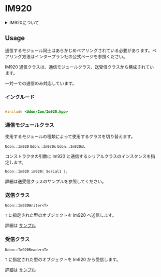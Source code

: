 # IM920

<details>
<summary> IM920について </summary>

920MHz 帯 インタープラン社製無線モジュール

### 特徴

無線通信

UART で IM920 モジュールとデータのやり取りを行います。

免許や申請手続き不要。電波法関係はモジュール内部で自動的に制御されます。

### 通信イメージ

```mermaid
flowchart LR

    subgraph 送信者
    送信マイコン[マイコン] --UART--> 送信Im920[IM920]
    end

    送信Im920[IM920] -.920MHz.->  受信Im920[IM920]

    subgraph 受信者
    受信Im920[IM920] --UART--> 受信マイコン[マイコン]
    end

```

### 公式ページ

[IM920](https://www.interplan.co.jp/solution/wireless/im920/)
[IM920s](https://www.interplan.co.jp/solution/wireless/im920s/)
[IM920sL](https://www.interplan.co.jp/solution/wireless/im920sl/)

</details>

## Usage

通信するモジュール同士はあらかじめペアリングされている必要があります。ペアリング方法はインタープラン社の公式ページを参照ください。

IM920 通信クラスは、通信モジュールクラス、送受信クラスから構成されています。

一対一での通信のみ対応しています。

### インクルード

```cpp

#include <Udon/Com/Im920.hpp>
```

### 通信モジュールクラス

使用するモジュールの種類によって使用するクラスを切り替えます。

`Udon::Im920`
`Udon::Im920s`
`Udon::Im920sL`

コンストラクタの引数に Im920 と通信するシリアルクラスのインスタンスを指定します。

```cpp
Udon::Im920 im920{ Serial1 };
```

詳細は送受信クラスのサンプルを参照してください。

### 送信クラス

`Udon::Im920Writer<T>`

`T` に指定された型のオブジェクトを Im920 へ送信します。

詳細は [サンプル](./../../example/Com/Im920/Im920Writer/Im920Writer.ino)

### 受信クラス

`Udon::Im920Reader<T>`

`T` に指定された型のオブジェクトを Im920 から受信します。

詳細は [サンプル](./../../example/Com/Im920/Im920Reader/Im920Reader.ino)
